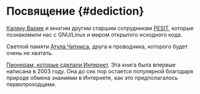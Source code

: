 # Посвящение {#dediction}

[Каляну Варме](http://www.kalyanvarma.net/) и многим другим старшим сотрудникам [PESIT](http://www.pes.edu/), которые познакомили нас с GNU/Linux и миром открытого исходного кода.

Светлой памяти [Атула Читниса](http://www.nextbigwhat.com/atul-chitnis-obituary-297/ "Atul Chitnis"), друга и проводника, которого будет очень не хватать.

[Пионерам, которые сделали Интернет](http://www.ibiblio.org/pioneers/index.html). Эта книга была впервые написана в 2003 году. Она до сих пор остается популярной благодаря природе обмена знаниями в Интернете, как это предполагалось первопроходцами.
